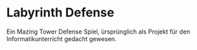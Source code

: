 # Labyrinth Defense
Ein Mazing Tower Defense Spiel, ürsprünglich als Projekt für den Informatikunterricht gedacht gewesen.
